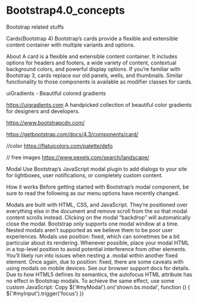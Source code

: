 # Bootstrap4.0_concepts
Bootstrap related stuffs


Cards(Bootstrap 4)
Bootstrap’s cards provide a flexible and extensible content container with multiple variants and options.

About
A card is a flexible and extensible content container. It includes options for headers and footers, a wide variety of content, contextual background colors, and powerful display options. If you’re familiar with Bootstrap 3, cards replace our old panels, wells, and thumbnails. Similar functionality to those components is available as modifier classes for cards.

uiGradients - Beautiful colored gradients

https://uigradients.com
A handpicked collection of beautiful color gradients for designers and developers.

https://www.bootstrapcdn.com/

https://getbootstrap.com/docs/4.3/components/card/

//color
https://flatuicolors.com/palette/defo

// free images 
https://www.pexels.com/search/landscape/


Modal
Use Bootstrap’s JavaScript modal plugin to add dialogs to your site for lightboxes, user notifications, or completely custom content.

How it works
Before getting started with Bootstrap’s modal component, be sure to read the following as our menu options have recently changed.

Modals are built with HTML, CSS, and JavaScript. They’re positioned over everything else in the document and remove scroll from the <body> so that modal content scrolls instead.
Clicking on the modal “backdrop” will automatically close the modal.
Bootstrap only supports one modal window at a time. Nested modals aren’t supported as we believe them to be poor user experiences.
Modals use position: fixed, which can sometimes be a bit particular about its rendering. Whenever possible, place your modal HTML in a top-level position to avoid potential interference from other elements. You’ll likely run into issues when nesting a .modal within another fixed element.
Once again, due to position: fixed, there are some caveats with using modals on mobile devices. See our browser support docs for details.
Due to how HTML5 defines its semantics, the autofocus HTML attribute has no effect in Bootstrap modals. To achieve the same effect, use some custom JavaScript:
Copy
$('#myModal').on('shown.bs.modal', function () {
  $('#myInput').trigger('focus')
})